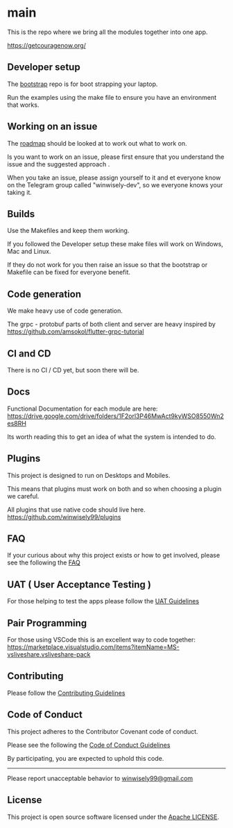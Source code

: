 # main

This is the repo where we bring all the modules together into one app.

https://getcouragenow.org/

## Developer setup

The [bootstrap](https://github.com/winwisely99/bootstrap) repo is for boot strapping your laptop.

Run the examples using the make file to ensure you have an environment that works.

## Working on an issue

The [roadmap](https://github.com/winwisely99/main/projects/1) should be looked at to work out what to work on.

Is you want to work on an issue, please first ensure that you understand the issue and the suggested approach .

When you take an issue, please assign yourself to it and et everyone know on the Telegram group called "winwisely-dev", so we everyone knows your taking it.

## Builds

Use the Makefiles and keep them working.

If you followed the Developer setup these make files will work on Windows, Mac and Linux.

If they do not work for you then raise an issue so that the bootstrap or Makefile can be fixed for everyone benefit.


## Code generation

We make heavy use of code generation.

The grpc - protobuf parts of both client and server are heavy inspired by
https://github.com/amsokol/flutter-grpc-tutorial



## CI and CD

There is no CI / CD yet, but soon there will be.

## Docs

Functional Documentation for each module are here:
https://drive.google.com/drive/folders/1F2orl3P46MwAct9kyWSO8550Wn2es8RH

Its worth reading this to get an idea of what the system is intended to do.

## Plugins

This project is designed to run on Desktops and Mobiles.

This means that plugins must work on both and so when choosing a plugin we careful.

All plugins that use native code should live here.
https://github.com/winwisely99/plugins


## FAQ

If your curious about why this project exists or how to get involved, please see the following the [FAQ](FAQ.md)

## UAT ( User Acceptance Testing )

For those helping to test the apps please follow the [UAT Guidelines](UAT.md)

## Pair Programming

For those using VSCode this is an excellent way to code together:
https://marketplace.visualstudio.com/items?itemName=MS-vsliveshare.vsliveshare-pack

## Contributing

Please follow the [Contributing Guidelines](CONTRIBUTING.md)

## Code of Conduct

This project adheres to the Contributor Covenant code of conduct.

Please see the following the [Code of Conduct Guidelines](CODE_OF_CONDUCT.md)

By participating, you are expected to uphold this code.

---

Please report unacceptable behavior to winwisely99@gmail.com

## License

This project is open source software licensed under the [Apache LICENSE](LICENSE).
